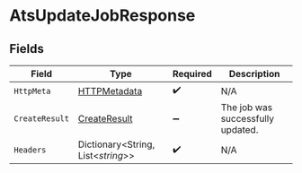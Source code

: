 # AtsUpdateJobResponse


## Fields

| Field                                                   | Type                                                    | Required                                                | Description                                             |
| ------------------------------------------------------- | ------------------------------------------------------- | ------------------------------------------------------- | ------------------------------------------------------- |
| `HttpMeta`                                              | [HTTPMetadata](../../Models/Components/HTTPMetadata.md) | :heavy_check_mark:                                      | N/A                                                     |
| `CreateResult`                                          | [CreateResult](../../Models/Components/CreateResult.md) | :heavy_minus_sign:                                      | The job was successfully updated.                       |
| `Headers`                                               | Dictionary<String, List<*string*>>                      | :heavy_check_mark:                                      | N/A                                                     |